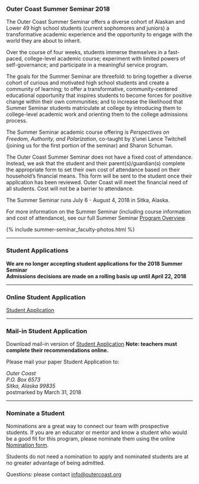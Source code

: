 ### Outer Coast Summer Seminar 2018

The Outer Coast Summer Seminar offers a diverse cohort of Alaskan and Lower 49 high school students (current sophomores and juniors) a transformative academic experience and the opportunity to engage with the world they are about to inherit. 

Over the course of four weeks, students immerse themselves in a fast-paced, college-level academic course; experiment with limited powers of self-governance; and participate in a meaningful service program.

The goals for the Summer Seminar are threefold: to bring together a diverse cohort of curious and motivated high school students and create a community of learning; to offer a transformative, community-centered educational opportunity that inspires students to become forces for positive change within their own communities; and to increase the likelihood that Summer Seminar students matriculate at college by introducing them to college-level academic work and orienting them to the college admissions process.

The Summer Seminar academic course offering is *Perspectives on Freedom, Authority, and Polarization*, co-taught by X̱’unei Lance Twitchell (joining us for the first portion of the seminar) and Sharon Schuman.

The Outer Coast Summer Seminar does not have a fixed cost of attendance. Instead, we ask that the student and their parent(s)/guardian(s) complete the appropriate form to set their own cost of attendance based on their household’s financial means. This form will be sent to the student once their application has been reviewed. Outer Coast will meet the financial need of all students. Cost will not be a barrier to attendance. 

The Summer Seminar runs July 6 - August 4, 2018 in Sitka, Alaska. 

For more information on the Summer Seminar (including course information and cost of attendance), see our full Summer Seminar [Program Overview](https://docs.google.com/document/d/17uKQuDQ-DmsDRuoPbSXRT9VK5i_VXQHQIBX-O9hsX44/edit).

<!-- This inserts the Faculty images -->
{% include summer-seminar_faculty-photos.html %}

***

### Student Applications

**We are no longer accepting student applications for the 2018 Summer Seminar**  
**Admissions decisions are made on a rolling basis up until April 22, 2018**

***

### Online Student Application

[Student Application](https://fs29.formsite.com/Gd7elL/form1/index.html)  

***

### Mail-in Student Application 

Download mail-in version of [Student Application](https://drive.google.com/file/d/18dgJZ8fn7a31N1XLt3EF0vSMh5XVVIWC/view?usp=sharing) **Note: teachers must complete their recommendations online.**

Please mail your paper Student Application to: 

_Outer Coast  
P.O. Box 6573  
Sitka, Alaska 99835_  
postmarked by March 31, 2018  

***

### Nominate a Student

Nominations are a great way to connect our team with prospective students. If you are an educator or mentor and know a student who would be a good fit for this program, please nominate them using the online [Nomination form](https://goo.gl/forms/SV4WxP4p3Tnsf85e2). 

Students do not need a nomination to apply and nominated students are at no greater advantage of being admitted.

Questions: please contact [info@outercoast.org](mailto:info@outercoast.org)
